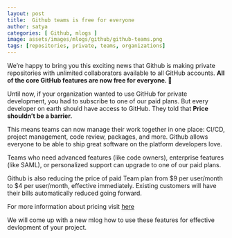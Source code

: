 ```yaml
---
layout: post
title:  Github teams is free for everyone
author: satya
categories: [ Github, mlogs ]
image: assets/images/mlogs/github/github-teams.png
tags: [repositories, private, teams, organizations]
---
```


We’re happy to bring you this exciting news that Github is making private repositories with unlimited collaborators available to all GitHub accounts.
**All of the core GitHub features are now free for everyone. 🎉**

Until now, if your organization wanted to use GitHub for private development, you had to subscribe to one of our paid plans.
But every developer on earth should have access to GitHub. They told that **Price shouldn’t be a barrier.**

This means teams can now manage their work together in one place: CI/CD, project management, code review, packages, and more.
Github allows everyone to be able to ship great software on the platform developers love.

Teams who need advanced features (like code owners), enterprise features (like SAML), or personalized support can upgrade to one of our paid plans.

Github is also reducing the price of paid Team plan from $9 per user/month to $4 per user/month, effective immediately.
Existing customers will have their bills automatically reduced going forward.


For more information about pricing visit [here](http://github.com/pricing)

We will come up with a new mlog how to use these features for effective devlopment of your project.
